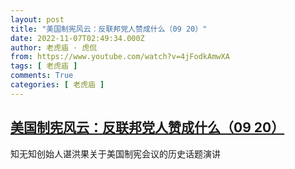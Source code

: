 ```yaml
---
layout: post
title: "美国制宪风云：反联邦党人赞成什么（09 20）"
date: 2022-11-07T02:49:34.000Z
author: 老虎庙 · 虎侃
from: https://www.youtube.com/watch?v=4jFodkAmwXA
tags: [ 老虎庙 ]
comments: True
categories: [ 老虎庙 ]
---
```

<!--1667789374000-->
[美国制宪风云：反联邦党人赞成什么（09 20）](https://www.youtube.com/watch?v=4jFodkAmwXA)
------

<div>
知无知创始人谌洪果关于美国制宪会议的历史话题演讲
</div>
